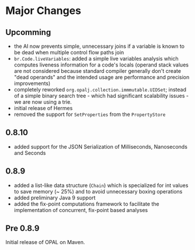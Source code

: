# Major Changes 

## Upcomming
 - the AI now prevents simple, unnecessary joins if a variable is known to be dead when multiple control flow paths join
 - `br.Code.liveVariables`: added a simple live variables analysis which computes liveness information for a code's locals (operand stack values are not considered because standard compiler generally don't create "dead operands" and the intended usage are performance and precision improvements)
 - completely reworked `org.opalj.collection.immmutable.UIDSet`; instead of a simple binary search tree - which had significant scalability issues - we are now using a trie.
 - initial release of Hermes
 - removed the support for `SetProperties` from the `PropertyStore`
 
## 0.8.10
 - added support for the JSON Serialization of Milliseconds, Nanoseconds and Seconds
 
## 0.8.9
 - added a list-like data structure (`Chain`) which is specialized for int values to save memory
 (~ 25%) and to avoid unnecessary boxing operations
 - added preliminary Java 9 support
 - added the fix-point computations framework to facilitate the implementation of concurrent, fix-point based analyses
 
## Pre 0.8.9
Initial release of OPAL on Maven. 